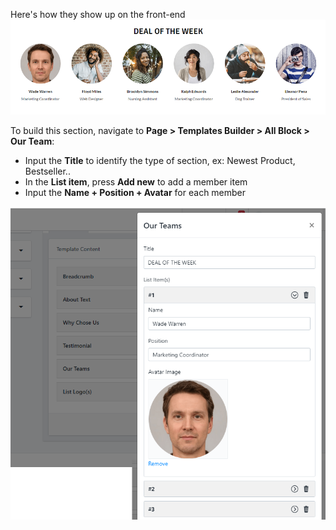 Here's how they show up on the front-end![](/assets/images/our-teams/558575a591a481ea877fcdfae60361d2.png)

To build this section, navigate to **Page &gt; Templates Builder &gt; All Block &gt; Our Team**:

- Input the **Title** to identify the type of section, ex: Newest Product, Bestseller..
- In the **List item**, press **Add new** to add a member item
- Input the **Name + Position + Avatar** for each member
 
![](/assets/images/our-teams/2562d18ee773b70e332ee8502c04b76c.png)